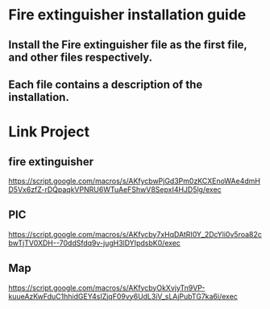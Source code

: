 # Fire extinguisher installation guide   
## Install the Fire extinguisher file as the first file, and other files respectively.    
## Each file contains a description of the installation.  
  
# Link Project
## fire extinguisher  
https://script.google.com/macros/s/AKfycbwPjGd3Pm0zKCXEnoWAe4dmHD5Vx6zfZ-rDQpaqkVPNRU6WTuAeFShwV8SepxI4HJD5lg/exec  

## PIC  
https://script.google.com/macros/s/AKfycby7xHqDAtRI0Y_2DcYli0v5roa82cbwTjTV0XDH--70ddSfdq9v-jugH3lDYIpdsbK0/exec  

## Map  
https://script.google.com/macros/s/AKfycbyOkXvjyTn9VP-kuueAzKwFduC1hhidGEY4sIZjqF09vy6UdL3iV_sLAjPubTG7ka6i/exec  

